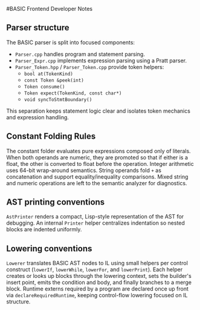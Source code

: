 #BASIC Frontend Developer Notes

## Parser structure

The BASIC parser is split into focused components:

- `Parser.cpp` handles program and statement parsing.
- `Parser_Expr.cpp` implements expression parsing using a Pratt parser.
- `Parser_Token.hpp` / `Parser_Token.cpp` provide token helpers:
  - `bool at(TokenKind)`
  - `const Token &peek(int)`
  - `Token consume()`
  - `Token expect(TokenKind, const char*)`
  - `void syncToStmtBoundary()`

This separation keeps statement logic clear and isolates token mechanics and
expression handling.

## Constant Folding Rules

The constant folder evaluates pure expressions composed only of literals. When
both operands are numeric, they are promoted so that if either is a float, the
other is converted to float before the operation. Integer arithmetic uses
64-bit wrap-around semantics. String operands fold `+` as concatenation and
support equality/inequality comparisons. Mixed string and numeric operations
are left to the semantic analyzer for diagnostics.

## AST printing conventions

`AstPrinter` renders a compact, Lisp-style representation of the AST for
debugging. An internal `Printer` helper centralizes indentation so nested
blocks are indented uniformly.

## Lowering conventions

`Lowerer` translates BASIC AST nodes to IL using small helpers per control
construct (`lowerIf`, `lowerWhile`, `lowerFor`, and `lowerPrint`). Each helper
creates or looks up blocks through the lowering context, sets the builder's
insert point, emits the condition and body, and finally branches to a merge
block. Runtime externs required by a program are declared once up front via
`declareRequiredRuntime`, keeping control-flow lowering focused on IL structure.
